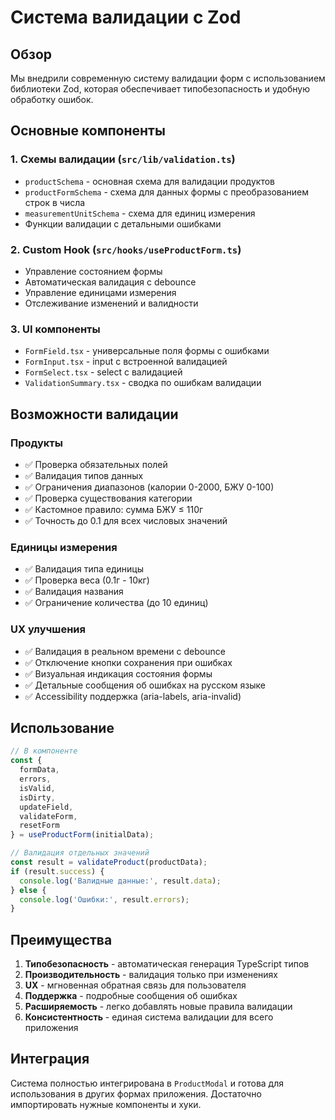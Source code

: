 # Система валидации с Zod

## Обзор
Мы внедрили современную систему валидации форм с использованием библиотеки Zod, которая обеспечивает типобезопасность и удобную обработку ошибок.

## Основные компоненты

### 1. Схемы валидации (`src/lib/validation.ts`)
- `productSchema` - основная схема для валидации продуктов
- `productFormSchema` - схема для данных формы с преобразованием строк в числа
- `measurementUnitSchema` - схема для единиц измерения
- Функции валидации с детальными ошибками

### 2. Custom Hook (`src/hooks/useProductForm.ts`)
- Управление состоянием формы
- Автоматическая валидация с debounce
- Управление единицами измерения
- Отслеживание изменений и валидности

### 3. UI компоненты
- `FormField.tsx` - универсальные поля формы с ошибками
- `FormInput.tsx` - input с встроенной валидацией
- `FormSelect.tsx` - select с валидацией
- `ValidationSummary.tsx` - сводка по ошибкам валидации

## Возможности валидации

### Продукты
- ✅ Проверка обязательных полей
- ✅ Валидация типов данных
- ✅ Ограничения диапазонов (калории 0-2000, БЖУ 0-100)
- ✅ Проверка существования категории
- ✅ Кастомное правило: сумма БЖУ ≤ 110г
- ✅ Точность до 0.1 для всех числовых значений

### Единицы измерения
- ✅ Валидация типа единицы
- ✅ Проверка веса (0.1г - 10кг)
- ✅ Валидация названия
- ✅ Ограничение количества (до 10 единиц)

### UX улучшения
- ✅ Валидация в реальном времени с debounce
- ✅ Отключение кнопки сохранения при ошибках
- ✅ Визуальная индикация состояния формы
- ✅ Детальные сообщения об ошибках на русском языке
- ✅ Accessibility поддержка (aria-labels, aria-invalid)

## Использование

```typescript
// В компоненте
const {
  formData,
  errors,
  isValid,
  isDirty,
  updateField,
  validateForm,
  resetForm
} = useProductForm(initialData);

// Валидация отдельных значений
const result = validateProduct(productData);
if (result.success) {
  console.log('Валидные данные:', result.data);
} else {
  console.log('Ошибки:', result.errors);
}
```

## Преимущества

1. **Типобезопасность** - автоматическая генерация TypeScript типов
2. **Производительность** - валидация только при изменениях
3. **UX** - мгновенная обратная связь для пользователя
4. **Поддержка** - подробные сообщения об ошибках
5. **Расширяемость** - легко добавлять новые правила валидации
6. **Консистентность** - единая система валидации для всего приложения

## Интеграция

Система полностью интегрирована в `ProductModal` и готова для использования в других формах приложения. Достаточно импортировать нужные компоненты и хуки.
